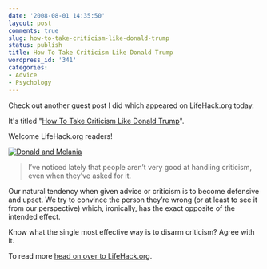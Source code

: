 ```yaml
---
date: '2008-08-01 14:35:50'
layout: post
comments: true
slug: how-to-take-criticism-like-donald-trump
status: publish
title: How To Take Criticism Like Donald Trump
wordpress_id: '341'
categories:
- Advice
- Psychology
---
```


Check out another guest post I did which appeared on LifeHack.org today.

It's titled "[How To Take Criticism Like Donald Trump](http://www.lifehack.org/articles/communication/how-to-take-criticism-like-donald-trump.html)".

Welcome LifeHack.org readers!

[![Donald and Melania](http://s3.amazonaws.com/oldbloguploads/2008/08/20080728-trump1.jpg)](http://www.lifehack.org/articles/communication/how-to-take-criticism-like-donald-trump.html)



> I’ve noticed lately that people aren’t very good at handling criticism, even when they’ve asked for it.

Our natural tendency when given advice or criticism is to become defensive and upset. We try to convince the person they’re wrong (or at least to see it from our perspective) which, ironically, has the exact opposite of the intended effect.

Know what the single most effective way is to disarm criticism?  Agree with it.



To read more [head on over to LifeHack.org](http://www.lifehack.org/articles/communication/how-to-take-criticism-like-donald-trump.html).
